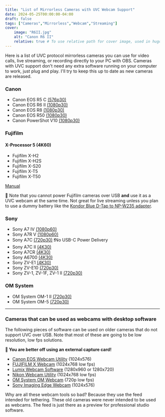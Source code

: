 ```yaml
---
title: "List of Mirrorless Cameras with UVC Webcam Support"
date: 2024-05-25T00:00:00-04:00
draft: false
tags: ["Cameras","Mirrorless","Webcam","Streaming"]
cover:
    image: "R6II.jpg"
    alt: "Canon R6 II"
    relative: true # To use relative path for cover image, used in hugo Page-bundles
---
```


Here is a list of UVC protocol mirrorless cameras you can use for video calls, live streaming, or recording directly to your PC with OBS. Cameras with UVC support don't need any extra software running on your computer to work, just plug and play. I'll try to keep this up to date as new cameras are released.

### Canon

- Canon EOS R5 C [(576p30)](https://www.usa.canon.com/support/p/eos-r5-c)
- Canon EOS R6 II [(1080p30)](https://cam.start.canon/en/C012/manual/html/UG-08_Set-up_0310.html)
- Canon EOS R8 [(1080p30)](https://cam.start.canon/en/C013/manual/html/UG-08_Set-up_0270.html)
- Canon EOS R50 [(1080p30)](https://cam.start.canon/en/C011/manual/html/UG-09_Set-up_0230.html)
- Canon PowerShot V10 [(1080p30)](https://cam.start.canon/en/C014/manual/html/UG-05_Set-up_0180.html)

### Fujifilm

#### X-Processor 5 (4K60)

- Fujifilm X-H2 
- Fujifilm X-H2S
- Fujifilm X-S20
- Fujifilm X-T5
- Fujifilm X-T50

[Manual](https://fujifilm-dsc.com/en/manual/x-h2_connection/overview_usage/webcam/index.html)

📝 Note that you cannot power Fujifilm cameras over USB **and** use it as a UVC webcam at the same time. Not great for live streaming unless you plan to use a dummy battery like the [Kondor Blue D-Tap to NP-W235 adapter](https://kondorblue.com/products/d-tap-to-fuji-npw235-dummy-battery-cable).

### Sony

- Sony A7 IV [(1080p60)](https://helpguide.sony.net/ilc/2110/v1/en/contents/TP1000660156.html)
- Sony A7R V [(1080p60)](https://helpguide.sony.net/ilc/2230/v1/en/contents/TP1000669419.html)
- Sony A7C [(720p30)](https://helpguide.sony.net/ilc/2020/v1/en/contents/TP1000553122.html) ❗No USB-C Power Delivery
- Sony A7C II [(4K30)](https://helpguide.sony.net/ilc/2360/v1/en/contents/211h_usb_streaming.html)
- Sony A7CR [(4K30)](https://helpguide.sony.net/ilc/2370/v1/en/contents/211h_usb_streaming.html)
- Sony A6700 [(4K30)](https://helpguide.sony.net/ilc/2320/v1/en/contents/211h_usb_streaming.html)
- Sony ZV-E1 [(4K30)](https://helpguide.sony.net/ilc/2310/v1/en/contents/211h_usb_streaming.html)
- Sony ZV-E10 [(720p30)](https://helpguide.sony.net/ilc/2070/v1/en/contents/TP1000201566.html)
- Sony ZV-1, ZV-1F, ZV-1 II [(720p30)](https://helpguide.sony.net/dc/2310/v1/en/contents/202h_usb_streaming.html)

### OM System

- OM System OM-1 II [(720p30)](https://learnandsupport.getolympus.com/sites/default/files/media/files/2024/01/OM-1Mk2_ENU_00.pdf)
- OM System OM-5 [(720p30)](https://learnandsupport.getolympus.com/sites/default/files/media/files/2022/10/OM-5_ENU_00.pdf)

---

### Cameras that can be used as webcams with desktop software

The following pieces of software can be used on older cameras that do not support UVC over USB. Note that most of these are going to be low resolution, low fps solutions. 

**📝 You are better off using an external capture card!**

- [Canon EOS Webcam Utility](https://www.usa.canon.com/cameras/eos-webcam-utility) (1024x576)
- [FUJIFILM X Webcam](https://fujifilm-x.com/en-ca/products/software/x-webcam/) (1024x768 low fps)
- [Lumix Webcam Software](https://www.panasonic.com/global/consumer/lumix/lumix_webcam_software.html) (1280x960 or 1280x720)
- [Nikon Webcam Utility](https://downloadcenter.nikonimglib.com/en/products/548/Webcam_Utility.html) (1024x768 low fps)
- [OM System OM Webcam](https://download.omsystem.com/pages/webcambeta/en/index.html) (720p low fps)
- [Sony Imaging Edge Webcam](https://support.d-imaging.sony.co.jp/app/webcam/en/) (1024x576)

Why are all these webcam tools so bad? Because they use the feed intended for tethering. These old cameras were never intended to be used as webcams. The feed is just there as a preview for professional studio software.